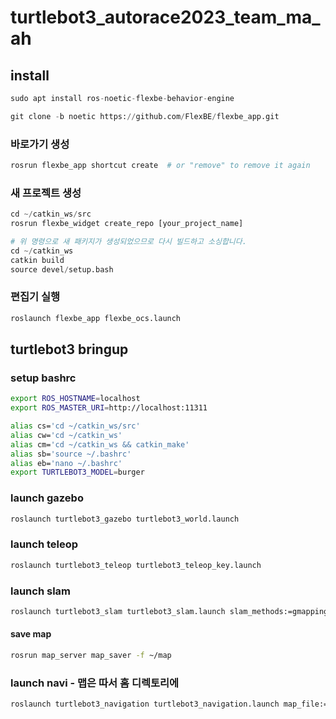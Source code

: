 # turtlebot3_autorace2023_team_ma_ah

## install

```python
sudo apt install ros-noetic-flexbe-behavior-engine
```

```python
git clone -b noetic https://github.com/FlexBE/flexbe_app.git
```

### 바로가기 생성

```python
rosrun flexbe_app shortcut create  # or "remove" to remove it again
```

### 새 프로젝트 생성

```python
cd ~/catkin_ws/src
rosrun flexbe_widget create_repo [your_project_name]

# 위 명령으로 새 패키지가 생성되었으므로 다시 빌드하고 소싱합니다.
cd ~/catkin_ws
catkin build
source devel/setup.bash 
```

### 편집기 실행

```python
roslaunch flexbe_app flexbe_ocs.launch
```



## turtlebot3 bringup

### setup bashrc 

```bash
export ROS_HOSTNAME=localhost
export ROS_MASTER_URI=http://localhost:11311

alias cs='cd ~/catkin_ws/src'
alias cw='cd ~/catkin_ws'
alias cm='cd ~/catkin_ws && catkin_make'
alias sb='source ~/.bashrc'
alias eb='nano ~/.bashrc'
export TURTLEBOT3_MODEL=burger
```



### launch gazebo

```bash
roslaunch turtlebot3_gazebo turtlebot3_world.launch
```


### launch teleop 

```bash
roslaunch turtlebot3_teleop turtlebot3_teleop_key.launch
```


### launch slam 

```bash
roslaunch turtlebot3_slam turtlebot3_slam.launch slam_methods:=gmapping
```
#### save map

```bash
rosrun map_server map_saver -f ~/map
```


### launch navi  - 맵은 따서 홈 디렉토리에

```bash
roslaunch turtlebot3_navigation turtlebot3_navigation.launch map_file:=$HOME/map.yaml
```


